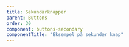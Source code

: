 ```yaml
---
title: Sekundærknapper
parent: Buttons
order: 30
component: buttons-secondary
componentTitle: "Eksempel på sekundær knap"
---
```

